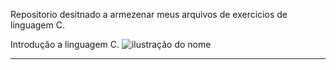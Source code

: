 Repositorio desitnado a armezenar meus arquivos de exercicios de linguagem C.

Introdução a linguagem C.
<img src="https://img.shields.io/static/v1?label=Overview&message=Moura-S&color=f8efd4&style=for-the-badge&logo=GitHub" alt="ilustração do nome">

<hr>
